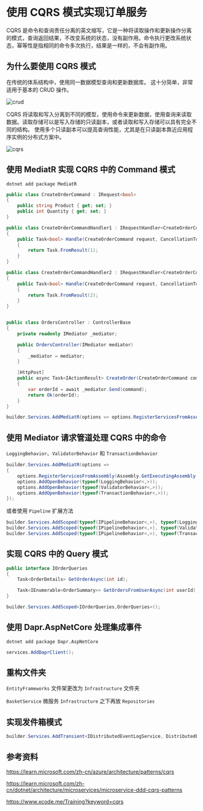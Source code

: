 # 使用 CQRS 模式实现订单服务

CQRS 是命令和查询责任分离的英文缩写，它是一种将读取操作和更新操作分离的模式，查询返回结果，不改变系统的状态，没有副作用。命令执行更改系统状态，幂等性是指相同的命令多次执行，结果是一样的，不会有副作用。


## 为什么要使用 CQRS 模式

在传统的体系结构中，使用同一数据模型查询和更新数据库。 这十分简单，非常适用于基本的 CRUD 操作。

![crud](https://oss.xcode.me/notes/helloshop/crud.png)


CQRS 将读取和写入分离到不同的模型，使用命令来更新数据，使用查询来读取数据。读取存储可以是写入存储的只读副本，或者读取和写入存储可以具有完全不同的结构。 使用多个只读副本可以提高查询性能，尤其是在只读副本靠近应用程序实例的分布式方案中。


![cqrs](https://oss.xcode.me/notes/helloshop/cqrs.png)


## 使用 MediatR 实现 CQRS 中的 Command 模式

```shell
dotnet add package MediatR
```

```csharp
public class CreateOrderCommand : IRequest<bool>
{
    public string Product { get; set; }
    public int Quantity { get; set; }
}

public class CreateOrderCommandHandler1 : IRequestHandler<CreateOrderCommand, bool>
{
    public Task<bool> Handle(CreateOrderCommand request, CancellationToken cancellationToken)
    {
        return Task.FromResult(1);
    }
}

public class CreateOrderCommandHandler2 : IRequestHandler<CreateOrderCommand, bool>
{
    public Task<bool> Handle(CreateOrderCommand request, CancellationToken cancellationToken)
    {
        return Task.FromResult(2);
    }
}
```

```csharp

public class OrdersController : ControllerBase
{
    private readonly IMediator _mediator;

    public OrdersController(IMediator mediator)
    {
        _mediator = mediator;
    }

    [HttpPost]
    public async Task<IActionResult> CreateOrder(CreateOrderCommand command)
    {
        var orderId = await _mediator.Send(command);
        return Ok(orderId);
    }
}
```

```csharp
builder.Services.AddMediatR(options => options.RegisterServicesFromAssembly(Assembly.GetExecutingAssembly()));
```

## 使用 Mediator 请求管道处理 CQRS 中的命令

`LoggingBehavior`、`ValidatorBehavior` 和 `TransactionBehavior`

```csharp
builder.Services.AddMediatR(options =>
{
    options.RegisterServicesFromAssembly(Assembly.GetExecutingAssembly());
    options.AddOpenBehavior(typeof(LoggingBehavior<,>));
    options.AddOpenBehavior(typeof(ValidatorBehavior<,>));
    options.AddOpenBehavior(typeof(TransactionBehavior<,>));
});
```

或者使用 `Pipeline` 扩展方法

```csharp
builder.Services.AddScoped(typeof(IPipelineBehavior<,>), typeof(LoggingBehavior<,>));
builder.Services.AddScoped(typeof(IPipelineBehavior<,>), typeof(ValidatorBehavior<,>));
builder.Services.AddScoped(typeof(IPipelineBehavior<,>), typeof(TransactionBehavior<,>));
```

## 实现 CQRS 中的 Query 模式

```csharp
public interface IOrderQueries
{
    Task<OrderDetails> GetOrderAsync(int id);

    Task<IEnumerable<OrderSummary>> GetOrdersFromUserAsync(int userId);
}
```

```csharp
builder.Services.AddScoped<IOrderQueries,OrderQueries>();
```

## 使用 Dapr.AspNetCore 处理集成事件
    
```shell
dotnet add package Dapr.AspNetCore
```

```csharp
services.AddDaprClient();
```

## 重构文件夹

`EntityFrameworks` 文件架更改为 `Infrastructure` 文件夹

`BasketService` 微服务 `Infrastructure` 之下再放 `Repositories`

## 实现发件箱模式

```csharp
builder.Services.AddTransient<IDistributedEventLogService, DistributedEventLogService<OrderingServiceDbContext>>();
```


## 参考资料

https://learn.microsoft.com/zh-cn/azure/architecture/patterns/cqrs

https://learn.microsoft.com/zh-cn/dotnet/architecture/microservices/microservice-ddd-cqrs-patterns

https://www.xcode.me/Training?keyword=cqrs
